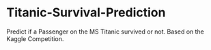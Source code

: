 # Titanic-Survival-Prediction
Predict if a Passenger on the MS Titanic survived or not. Based on the Kaggle Competition.
